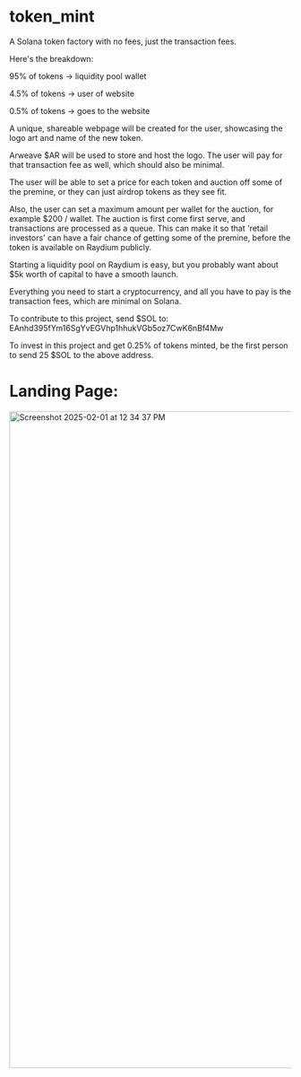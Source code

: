# token_mint

A Solana token factory with no fees, just the transaction fees.

Here's the breakdown:

95% of tokens  -> liquidity pool wallet

4.5% of tokens -> user of website

0.5% of tokens -> goes to the website

A unique, shareable webpage will be created for the user, showcasing the logo art and name of the new token.

Arweave $AR will be used to store and host the logo. The user will pay for that transaction fee as well, which should also be minimal.

The user will be able to set a price for each token and auction off some of the premine, or they can just airdrop tokens as they see fit.

Also, the user can set a maximum amount per wallet for the auction, for example $200 / wallet. The auction is first come first serve, and transactions are processed as a queue. This can make it so that 'retail investors' can have a fair chance of getting some of the premine, before the token is available on Raydium publicly.

Starting a liquidity pool on Raydium is easy, but you probably want about $5k worth of capital to have a smooth launch.

Everything you need to start a cryptocurrency, and all you have to pay is the transaction fees, which are minimal on Solana.

To contribute to this project, send $SOL to: EAnhd395fYm16SgYvEGVhp1hhukVGb5oz7CwK6nBf4Mw

To invest in this project and get 0.25% of tokens minted, be the first person to send 25 $SOL to the above address.

# Landing Page:

<img width="1171" alt="Screenshot 2025-02-01 at 12 34 37 PM" src="https://github.com/user-attachments/assets/d6d10ea9-def1-486c-b8a7-b507f2cdf7cd" />



